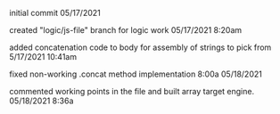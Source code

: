 initial commit 05/17/2021 

created "logic/js-file" branch for logic work 05/17/2021 8:20am

added concatenation code to body for assembly of strings to pick from 5/17/2021 10:41am

fixed non-working .concat method implementation 8:00a 05/18/2021 

commented working points in the file and built array target engine. 05/18/2021 8:36a